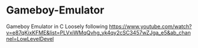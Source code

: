 # Gameboy-Emulator
Gameboy Emulator in C
Loosely following https://www.youtube.com/watch?v=e87qKixKFME&list=PLVxiWMqQvhg_yk4qy2cSC3457wZJga_e5&ab_channel=LowLevelDevel